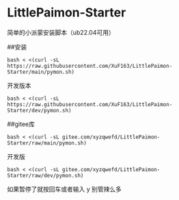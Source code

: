 # LittlePaimon-Starter
简单的小派蒙安装脚本（ub22.04可用）


##安装
```
bash < <(curl -sL https://raw.githubusercontent.com/XuF163/LittlePaimon-Starter/main/pymon.sh)
```
开发版本
```
bash < <(curl -sL https://raw.githubusercontent.com/XuF163/LittlePaimon-Starter/dev/pymon.sh)
```
##gitee库    
```
bash < <(curl -sL gitee.com/xyzqwefd/LittlePaimon-Starter/raw/main/pymon.sh)
```
开发版
```
bash < <(curl -sL gitee.com/xyzqwefd/LittlePaimon-Starter/raw/dev/pymon.sh)
```
如果暂停了就按回车或者输入 y
别管辣么多
